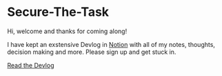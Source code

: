 # Secure-The-Task

Hi, welcome and thanks for coming along!

 I have kept an exstensive Devlog in [Notion](https://www.notion.so/) with all of my notes, thoughts, decision making and more. Please sign up and get stuck in.

[Read the Devlog](https://www.notion.so/MVP-Generate-Express-Routes-from-OpenAPI-Specification-e1902b35d1ef4d8d8ec50a0ba2c4960c?pvs=4)

